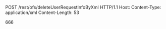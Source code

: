 POST /rest/ofs/deleteUserRequestInfoByXml HTTP/1.1
Host: 
Content-Type: application/xml
Content-Length: 53

<M>
    <syscode>
        666
    </syscode>
</M>
